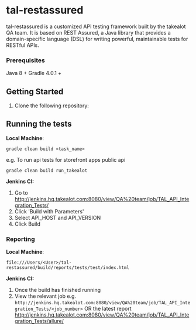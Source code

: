 # tal-restassured
tal-restassured is a customized API testing framework built by the takealot QA team.
It is based on REST Assured, a Java library that provides a domain-specific language (DSL) for writing powerful, maintainable tests for RESTful APIs.

### Prerequisites
Java 8 +
Gradle 4.0.1 +

## Getting Started
1. Clone the following repository:

## Running the tests

**Local Machine**:

`gradle clean build <task_name>`

e.g. To run api tests for storefront apps public api

`gradle clean build run_takealot` 

**Jenkins CI:**
1. Go to http://jenkins.hq.takealot.com:8080/view/QA%20team/job/TAL_API_Integration_Tests/
2. Click 'Build with Parameters'
3. Select API_HOST and API_VERSION
4. Click Build



### Reporting
**Local Machine**:

`file:///Users/<User>/tal-restassured/build/reports/tests/test/index.html`


**Jenkins CI:**
1. Once the build has finished running
2. View the relevant job e.g. `http://jenkins.hq.takealot.com:8080/view/QA%20team/job/TAL_API_Integration_Tests/<job_number>`
OR the latest report http://jenkins.hq.takealot.com:8080/view/QA%20team/job/TAL_API_Integration_Tests/allure/


